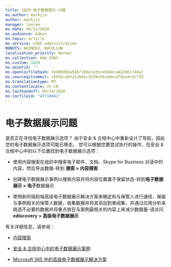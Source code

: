 ```yaml
---
title: 1829-电子数据展示-问题
ms.author: markjjo
author: markjjo
manager: lauraw
ms.date: 04/21/2020
ms.audience: Admin
ms.topic: article
ms.service: o365-administration
ROBOTS: NOINDEX, NOFOLLOW
localization_priority: Normal
ms.collection: Adm_O365
ms.custom: 1829
ms.assetid: ''
ms.openlocfilehash: fe980d8ba54b710deca3bce9d8eca422d6c74da7
ms.sourcegitcommit: c6692ce0fa1358ec3529e59ca0ecdfdea4cdc759
ms.translationtype: MT
ms.contentlocale: zh-CN
ms.lasthandoff: 09/14/2020
ms.locfileid: "47710941"
---
```

# <a name="ediscovery-issues"></a>电子数据展示问题

是否正在寻找电子数据展示选项？ 由于安全 & 合规中心中重新设计了导航，因此您的电子数据展示选项可能已移走。  您可以根据您要尝试执行的操作，在安全 & 合规中心中的以下位置找到电子数据展示选项：

- 使用内容搜索在组织中搜索电子邮件、文档、Skype for Business 对话中的内容，然后导出数据-转到 **搜索 > 内容搜索**

- 创建电子数据展示事例以搜索内容并将内容位置置于保留状态-转到**电子数据展示 > 电子**数据展示

- 使用新的端到端高级电子数据展示解决方案来确定和与保管人进行通信，保留与事例相关的保管人数据，收集数据并将其添加到审阅集，并通过应用分析来挑选不必要的数据并将重点放在与案例最相关的内容上来减少数据量-请访问 **ediscovery > 高级电子数据展示**

有关详细信息，请参阅：

- [内容搜索](https://docs.microsoft.com/microsoft-365/compliance/content-search)

- [安全 & 合规中心中的电子数据展示案例](https://docs.microsoft.com/microsoft-365/compliance/ediscovery-cases)

- [Microsoft 365 中的高级电子数据展示解决方案](https://docs.microsoft.com/microsoft-365/compliance/overview-ediscovery-20)
